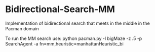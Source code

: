 # Bidirectional-Search-MM
Implementation of bidirectional search that meets in the middle in the Pacman domain

To run the MM search use: python pacman.py -l bigMaze -z .5 -p SearchAgent -a fn=mm,heuristic=manhattanHeuristic_bi
